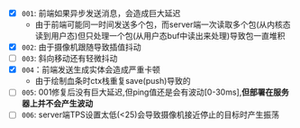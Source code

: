 - [x] `001`: 前端如果异步发送消息，会造成巨大延迟
     - 由于前端可能同一时间发送多个包，而server端一次读取多个包(从内核态读到用户态)但只处理一个包(从用户态buf中读出来处理)导致包一直堆积
- [x] `002`: 由于摄像机跟随导致插值抖动
- [ ] `003`: 斜向移动还有轻微抖动
- [x] `004`：前端发送生成实体会造成严重卡顿
     - 由于绘制血条时ctx栈重复save(push)导致的
- [ ] `005`: 001修复后没有巨大延迟,但ping值还是会有波动[0-30ms],**但部署在服务器上并不会产生波动**
- [ ] `006`: server端TPS设置太低(<25)会导致摄像机接近停止的目标时产生振荡